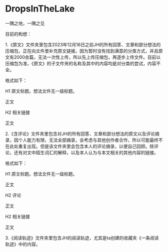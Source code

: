 # DropsInTheLake
一隅之地，一隅之见

目前的构想：

1.《原文》文件夹里包含2023年12月16日之前JH的所有回答、文章和部分想法的压缩包，正在向文件里补充原文链接。因为暂时没有找到满意的分类方式，并且原文有2000余篇，无法一次性上传，所以先上传压缩包，再逐步上传文件。目前以压缩包为准，《原文》的子文件夹的名称及其中的内容均是对分类的尝试，内容不全。

格式如下：

H1 原文标题。想法文件无一级标题。

正文

H2 相关链接

正文

2.《含评论》文件夹里包含对JH的所有回答、文章和部分想法的原文以及评论摘录，因个人能力有限，无法全部摘录，会考虑与其他创作者合作，所以可能最终不在此处重复出现。但是该文件夹里会包含本人的评论摘录，以便自己回顾。除评论，还有对文中陌生词汇的解释，以及本人认为与本文相关的其他内容的链接。

格式如下：

H1 原文标题。想法文件无一级标题。

正文

H2 评论

正文

H2 相关链接

正文

3.《阅读轨迹》文件夹里包含JH的阅读轨迹，尤其是ta创建的收藏夹《一条阅读轨迹》中的内容。
